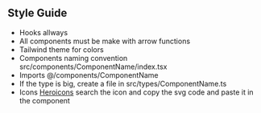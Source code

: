 ## Style Guide

-   Hooks allways
-   All components must be make with arrow functions
-   Tailwind theme for colors
-   Components naming convention src/components/ComponentName/index.tsx
-   Imports @/components/ComponentName
-   If the type is big, create a file in src/types/ComponentName.ts
-   Icons [Heroicons](https://heroicons.com/) search the icon and copy the svg code and paste it in the component

